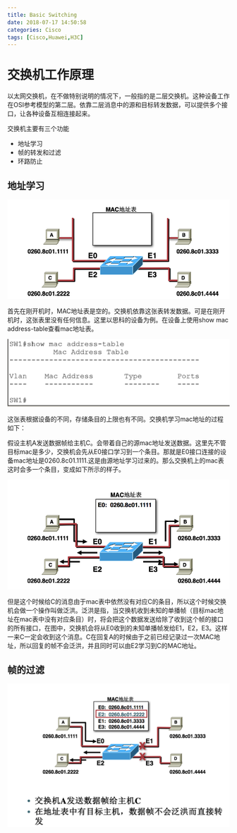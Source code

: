 ```yaml
---
title: Basic Switching
date: 2018-07-17 14:50:58
categories: Cisco
tags: [Cisco,Huawei,H3C]
---
```


# 交换机工作原理

以太网交换机，在不做特别说明的情况下，一般指的是二层交换机。这种设备工作在OSI参考模型的第二层。依靠二层消息中的源和目标转发数据，可以提供多个接口，让各种设备互相连接起来。

<!---more---->

交换机主要有三个功能

- 地址学习
- 帧的转发和过滤
- 环路防止



## 地址学习

![1](Basic-Switching\1.png)

首先在刚开机时，MAC地址表是空的。交换机依靠这张表转发数据。可是在刚开机时，这张表里没有任何信息。这里以思科的设备为例。在设备上使用show mac address-table查看mac地址表。

![2](Basic-Switching\2.png)



这张表根据设备的不同，存储条目的上限也有不同。交换机学习mac地址的过程如下：

假设主机A发送数据帧给主机C。会带着自己的源mac地址发送数据。这里先不管目标mac是多少，交换机会先从E0接口学习到一个条目。那就是E0接口连接的设备mac地址是0260.8c01.1111.这是由源地址学习过来的。那么交换机上的mac表这时会多一个条目，变成如下所示的样子。

![3](basic-switching\3.png)

但是这个时候给C的消息由于mac表中依然没有对应C的条目，所以这个时候交换机会做一个操作叫做泛洪。泛洪是指，当交换机收到未知的单播帧（目标mac地址在mac表中没有对应条目）时，将会把这个数据发送给除了收到这个帧的接口的所有接口，在图中，交换机会将从E0收到的未知单播帧发给E1，E2，E3。这样一来C一定会收到这个消息。C在回复A的时候由于之前已经记录过一次MAC地址，所以回复的帧不会泛洪，并且同时可以由E2学习到C的MAC地址。

## 帧的过滤



![4](Basic-switching\4.png)

